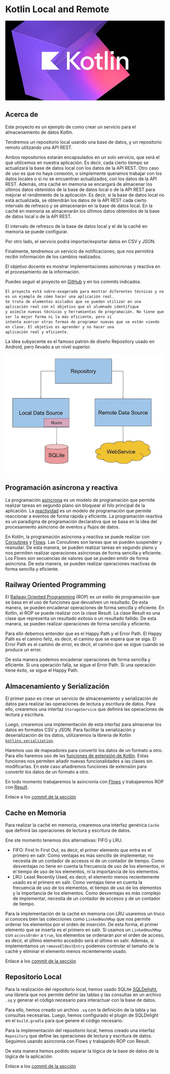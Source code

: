 # Kotlin Local and Remote

![Kotlin](./images/kotlin.webp)

## Acerca de

Este proyecto es un ejemplo de como crear un servicio para el almacenamiento de datos Kotlin.

Tendremos un repositorio local usando una base de datos, y un repositorio remoto utilizando una API REST.

Ambos repositorios estarán encapsulados en un solo servicio, que será el que utilicemos en nuestra aplicación.
Es decir, cada cierto tiempo se actualizará la base de datos local con los datos de la API REST. Otro caso de uso es que
no haya conexión, o simplemente
queramos trabajar con los datos locales o si no se encuentran actualizados, con los datos de la API REST.
Además, otra caché en memoria se encargará de almacenar los últimos datos obtenidos de la base de datos local o de la
API REST para mejorar el rendimiento de la aplicación. Es decir, si la base de datos local no está actualizada, se
obtendrán los datos de la API REST cada cierto intervalo de refresco y se almacenarán en la base de datos local. En la
caché
en memoria se almacenarán los últimos datos obtenidos de la base de datos local o de la API REST.

El intervalo de refresco de la base de datos local y el de la caché en memoria se puede configurar.

Por otro lado, el servicio podrá importar/exportar datos en CSV y JSON.

Finalmente, tendremos un servicio de notificaciones, que nos permitirá recibir información de los cambios realizados.

El objetivo docente es mostrar implementaciones asíncronas y reactiva en el procesamiento de la información.

Puedes seguir el proyecto en [GitHub](https://github.com/joseluisgs/KotlinLocalAndRemote) y en los commits indicados.

```
El proyecto está sobre-exagerado para mostrar diferentes técnicas y no es un ejemplo de cómo hacer una aplicación real.
Se trata de elementos aislados que se pueden utilizar en una aplicación real con el objetivo que el alumnado identifique
y asimile nuevas técnicas y herramientas de programación. No tiene que ser la mejor forma ni la más eficiente, pero sí
intenta acercar otras formas de programar nuevas que se están viendo en clase. El objetivo es aprender y no hacer una
aplicación real y eficiente. 
```

La idea subyacente es el famoso patrón de diseño Repository usado en Android, pero llevado a un nivel superior.

![Repository Pattern](./images/pattern.webp)

## Programación asíncrona y reactiva

La
programación [asíncrona](https://sunscrapers.com/blog/programming-async-vs-sync-best-approach/)
es un modelo de programación que permite realizar tareas en segundo plano sin bloquear el hilo
principal de
la aplicación.
La [reactividad](https://www.baeldung.com/cs/reactive-programming#:~:text=Reactive%20programming%20is%20a%20declarative,or%20reactive%20systems%20in%20general.)
es un modelo de programación que permite reaccionar a eventos de forma rápida y eficiente.
La programación reactiva es un paradigma de programación declarativa que se basa en la idea del procesamiento asíncrono
de eventos y flujos de datos.

En Kotlin, la programación asíncrona y reactiva se puede realizar
con [Coroutines](https://kotlinlang.org/docs/coroutines-overview.html)
y [Flows](https://kotlinlang.org/docs/flow.html). Las Coroutines son tareas que
se pueden suspender y
reanudar. De esta manera, se pueden realizar tareas en segundo plano
y nos permiten realizar operaciones asíncronas de forma sencilla y eficiente. Los Flows son secuencias de valores que se
pueden emitir de forma asíncrona. De esta manera, se pueden
realizar operaciones reactivas de forma sencilla y eficiente.

## Railway Oriented Programming

El [Railway Oriented Programming](https://fsharpforfunandprofit.com/rop/) (ROP) es un estilo de programación que se basa
en el uso de funciones que devuelven un
resultado. De esta manera, se pueden encadenar operaciones de forma sencilla y eficiente. En Kotlin, el ROP se puede
realizar con la clase Result. La clase Result es una clase que representa un resultado exitoso o un resultado fallido.
De
esta manera, se pueden realizar operaciones de forma sencilla y eficiente.

Para ello debemos entender que es el Happy Path y el Error Path. El Happy Path es el camino feliz, es decir, el camino
que se espera que se siga. El Error Path es el camino de error, es decir, el camino que se sigue cuando se produce un
error.

De esta manera podemos encadenar operaciones de forma sencilla y eficiente. Si una operación falla, se sigue el Error
Path. Si una operación tiene éxito, se sigue el Happy Path.

## Almacenamiento y Serialización

El primer paso es crear un servicio de almacenamiento y serialización de datos para realizar las operaciones de lectura
y escritura de datos. Para ello, crearemos una interfaz `StorageService` que definirá las operaciones de lectura y
escritura.

Luego, crearemos una implementación de esta interfaz para almacenar los datos en formatos CSV y JSON.
Para facilitar la serialización y deserialización de los datos, utilizaremos la librería de
Kotlin [`kotlinx.serialization`](https://kotlinlang.org/docs/serialization.html).

Haremos uso de mapeadores para convertir los datos de un formato a otro. Para ello haremos uso de las [funciones de
extensión de Kotlin](https://kotlinlang.org/docs/extensions.html). Estas funciones nos permiten añadir nuevas
funcionalidades a las clases sin modificarlas. En este
caso añadiremos
funciones de extensión para convertir los datos de un formato a otro.

En todo momento trabajaremos la asincronía con [Flows](https://kotlinlang.org/docs/flow.html) y trabajaremos ROP con
[Result](https://github.com/michaelbull/kotlin-result).

Enlace a
los [commit de la sección](https://github.com/joseluisgs/KotlinLocalAndRemote/tree/f4cf8d903a9ecb80f36822d870144ea2b8defd57)

## Cache en Memoria

Para realizar la caché en memoria, crearemos una interfaz genérica `Cache` que definirá las operaciones de lectura y
escritura de datos.

Ene ste momento tenemos dos alternativas: FIFO y LRU.

- FIFO: First In First Out, es decir, el primer elemento que entra es el primero en salir. Como ventajas es más sencillo
  de implementar, no necesita de un contador de accesos ni de un contador de tiempo. Como desventajas no tiene en cuenta
  la frecuencia de uso de los elementos, ni el tiempo de uso de los elementos, ni la importancia de los elementos.
- LRU: Least Recently Used, es decir, el elemento menos recientemente usado es el primero en salir. Como ventajas tiene
  en cuenta la frecuencia de uso de los elementos, el tiempo de uso de los elementos y la importancia de los elementos.
  Como desventajas es más complejo de implementar, necesita de un contador de accesos y de un contador de tiempo.

Para la implementación de la caché en memoria con LRU usaremos un truco si conoces bien las colecciones
como `LinkedHashMap` que nos permite
ordenar los elementos por el orden de inserción. De esta forma, el primer elemento que se inserta es el primero en
salir. Si usamos
un `LinkedHashMap` con `accessOrder` a `true`, los elementos se ordenarán por el orden de acceso, es decir, el último
elemento accedido
será el último en salir. Además, si implementamos un `removeEldestEntry` podemos controlar el tamaño de la caché y
eliminar el elemento menos
recientemente usado.

Enlace a
los [commit de la sección](https://github.com/joseluisgs/KotlinLocalAndRemote/tree/7003a44892d4c540530e78b31e6123d4c8e882a5)

## Repositorio Local

Para la realización del repositorio local, hemos usado SQLite [SQLDelight](https://cashapp.github.io/sqldelight/2.0.2/),
una librería que nos permite definir las
tablas y las consultas en un archivo `.sq` y generar el código necesario para interactuar con la base de datos.

Para ello, hemos creado un archivo `.sq` con la definición de la tabla y las consultas necesarias. Luego, hemos
configurado el plugin de SQLDelight en el `build.gradle` para que genere el código necesario.

Para la implementación del repositorio local, hemos creado una interfaz `Repository` que define las operaciones de
lectura y escritura de datos. Seguimos usando asincronía con Flows y trabajando ROP con Result.

De esta manera hemos podido separar la lógica de la base de datos de la lógica de la aplicación.

Enlace a
los [commit de la sección](https://github.com/joseluisgs/KotlinLocalAndRemote/tree/39d0e8c0a2e0fb2c5b6d80fe10b9c50ce1019385)